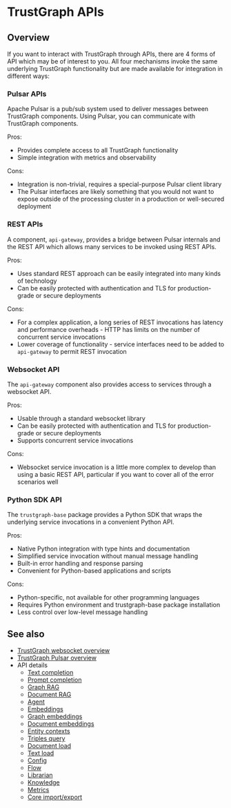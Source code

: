
# TrustGraph APIs

## Overview

If you want to interact with TrustGraph through APIs, there are 4
forms of API which may be of interest to you. All four mechanisms
invoke the same underlying TrustGraph functionality but are made
available for integration in different ways:

### Pulsar APIs

Apache Pulsar is a pub/sub system used to deliver messages between TrustGraph
components. Using Pulsar, you can communicate with TrustGraph components.

Pros:
  - Provides complete access to all TrustGraph functionality
  - Simple integration with metrics and observability

Cons:
  - Integration is non-trivial, requires a special-purpose Pulsar client
    library
  - The Pulsar interfaces are likely something that you would not want to
    expose outside of the processing cluster in a production or well-secured
    deployment
    
### REST APIs

A component, `api-gateway`, provides a bridge between Pulsar internals and
the REST API which allows many services to be invoked using REST APIs.

Pros:
  - Uses standard REST approach can be easily integrated into many kinds
    of technology
  - Can be easily protected with authentication and TLS for production-grade
    or secure deployments

Cons:
  - For a complex application, a long series of REST invocations has
    latency and performance overheads - HTTP has limits on the number
    of concurrent service invocations
  - Lower coverage of functionality - service interfaces need to be added to
    `api-gateway` to permit REST invocation

### Websocket API

The `api-gateway` component also provides access to services through a
websocket API.

Pros:
  - Usable through a standard websocket library
  - Can be easily protected with authentication and TLS for production-grade
    or secure deployments
  - Supports concurrent service invocations

Cons:
  - Websocket service invocation is a little more complex to develop than
    using a basic REST API, particular if you want to cover all of the error
    scenarios well

### Python SDK API

The `trustgraph-base` package provides a Python SDK that wraps the underlying
service invocations in a convenient Python API.

Pros:
  - Native Python integration with type hints and documentation
  - Simplified service invocation without manual message handling
  - Built-in error handling and response parsing
  - Convenient for Python-based applications and scripts

Cons:
  - Python-specific, not available for other programming languages
  - Requires Python environment and trustgraph-base package installation
  - Less control over low-level message handling

## See also

- [TrustGraph websocket overview](websocket.md)
- [TrustGraph Pulsar overview](pulsar.md)
- API details
  - [Text completion](api-text-completion.md)
  - [Prompt completion](api-prompt.md)
  - [Graph RAG](api-graph-rag.md)
  - [Document RAG](api-document-rag.md)
  - [Agent](api-agent.md)
  - [Embeddings](api-embeddings.md)
  - [Graph embeddings](api-graph-embeddings.md)
  - [Document embeddings](api-document-embeddings.md)
  - [Entity contexts](api-entity-contexts.md)
  - [Triples query](api-triples-query.md)
  - [Document load](api-document-load.md)
  - [Text load](api-text-load.md)
  - [Config](api-config.md)
  - [Flow](api-flow.md)
  - [Librarian](api-librarian.md)
  - [Knowledge](api-knowledge.md)
  - [Metrics](api-metrics.md)
  - [Core import/export](api-core-import-export.md)

